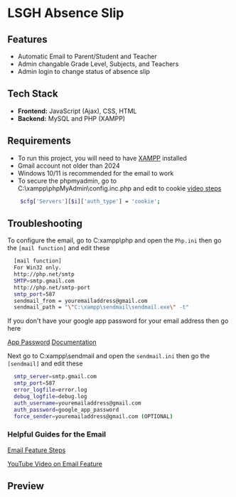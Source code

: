 # LSGH Absence Slip

## Features
- Automatic Email to Parent/Student and Teacher
- Admin changable Grade Level, Subjects, and Teachers
- Admin login to change status of absence slip
  
## Tech Stack
- **Frontend:** JavaScript (Ajax), CSS, HTML
- **Backend:** MySQL and PHP (XAMPP)


## Requirements
- To run this project, you will need to have [XAMPP](https://www.apachefriends.org/download.html) installed 
- Gmail account not older than 2024
- Windows 10/11 is recommended for the email to work
- To secure the phpmyadmin, go to C:\xampp\phpMyAdmin\config.inc.php and edit to cookie [video steps](https://youtu.be/LltCLFxQ2Yk?si=AbBG43zsRuVZp2nM)
```bash
    $cfg['Servers'][$i]['auth_type'] = 'cookie';
```


## Troubleshooting

To configure the email, go to C:xampp\php and open the `Php.ini` then go the `[mail function]` and edit these

```bash
  [mail function]
  For Win32 only.
  http://php.net/smtp
  SMTP=smtp.gmail.com
  http://php.net/smtp-port
  smtp_port=587
  sendmail_from = youremailaddress@gmail.com
  sendmail_path = "\"C:\xampp\sendmail\sendmail.exe\" -t"
```

If you don't have your google app password for your email address then go here

[App Password](https://myaccount.google.com/apppasswords)
[Documentation](https://support.google.com/accounts/answer/185833?hl=en#:~:text=Create%20%26%20use%20App%20Passwords)


Next go to C:xampp\sendmail and open the `sendmail.ini` then go the `[sendmail]` and edit these

```bash
  smtp_server=smtp.gmail.com
  smtp_port=587
  error_logfile=error.log
  debug_logfile=debug.log
  auth_username=youremailaddress@gmail.com
  auth_password=google_app_password
  force_sender=youremailaddress@gmail.com (OPTIONAL)
```

### Helpful Guides for the Email

[Email Feature Steps](https://www.codingnepalweb.com/configure-xampp-to-send-mail-from-localhost/)

[YouTube Video on Email Feature](https://youtu.be/KA2UB3pxEtg?si=2_AK-gLmpzjFWim0)

## Preview



